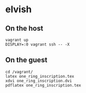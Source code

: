 elvish
======

On the host
-----------

```
vagrant up
DISPLAY=:0 vagrant ssh -- -X
```

On the guest
------------

```
cd /vagrant/
latex one_ring_inscription.tex
xdvi one_ring_inscription.dvi
pdflatex one_ring_inscription.tex
```
